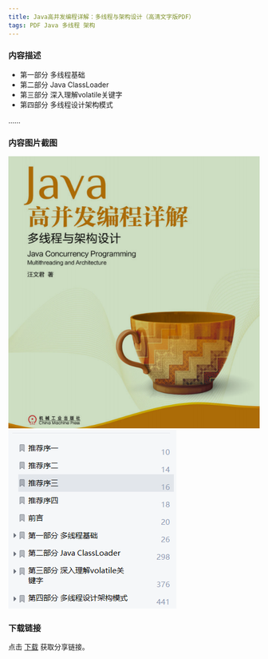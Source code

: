 ```yaml
---
title: Java高并发编程详解：多线程与架构设计（高清文字版PDF）
tags: PDF Java 多线程 架构
---
```



### 内容描述

- 第一部分 多线程基础
- 第二部分 Java ClassLoader
- 第三部分 深入理解volatile关键字
- 第四部分 多线程设计架构模式

......


### 内容图片截图

<img class="image image--xl" src="/assets/resource/docs/2019-09-02-res-java-multithread-architecture-1.png"/>

<img class="image image--xl" src="/assets/resource/docs/2019-09-02-res-java-multithread-architecture-2.png"/>


### 下载链接

点击 [下载](http://www.tupianx.com/p.php?8tp=t1.24535a37b100.pg3) 获取分享链接。


<br/>


